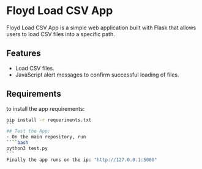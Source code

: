 # Floyd Load CSV App

Floyd Load CSV App is a simple web application built with Flask that allows users to load CSV files into a specific path.

## Features

- Load CSV files.
- JavaScript alert messages to confirm successful loading of files.

## Requirements
to install the app requirements:
````bash
pip install -r requeriments.txt
```
## Test the App:
- On the main repository, run
````bash
python3 test.py
```
Finally the app runs on the ip: "http://127.0.0.1:5000"

